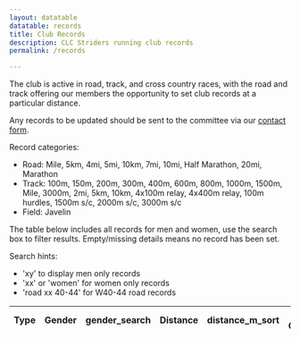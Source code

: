 ```yaml
---
layout: datatable
datatable: records
title: Club Records
description: CLC Striders running club records
permalink: /records

---
```


The club is active in road, track, and cross country races, with the road and track offering our members the opportunity to set club records at a particular distance.

Any records to be updated should be sent to the committee via our [contact form](/contact).

Record categories:
- Road: Mile, 5km, 4mi, 5mi, 10km, 7mi, 10mi, Half Marathon, 20mi, Marathon
- Track: 100m, 150m, 200m, 300m, 400m, 600m, 800m, 1000m, 1500m, Mile, 3000m, 2mi, 5km, 10km, 4x100m relay, 4x400m relay, 100m hurdles, 1500m s/c, 2000m s/c, 3000m s/c
- Field: Javelin

The table below includes all records for men and women, use the search box to filter results. Empty/missing details means no record has been set.

Search hints:
- 'xy' to display men only records
- 'xx' or 'women' for women only records
- 'road xx 40-44' for W40-44 road records

<table id="site_data_records" style="width:100%">
    <thead>
        <tr>
            <th data-field="Type">Type</th>
            <th data-field="Gender">Gender</th>
            <th data-field="gender_search">gender_search</th>
            <th data-field="Distance">Distance</th>
            <th data-field="distance_m_sort">distance_m_sort</th>
            <th data-field="Age Group">Age Group</th>
            <th data-field="age_sort">age_sort</th>
            <th data-field="Holder">Holder</th>
            <th data-field="Time">Time</th>
            <th data-field="time_secs_sort">time_secs_sort</th>
            <th data-field="Venue">Venue</th>
            <th data-field="Date">Date</th>
            <th data-field="date_sort">date_sort</th>
        </tr>
    </thead>
</table>
